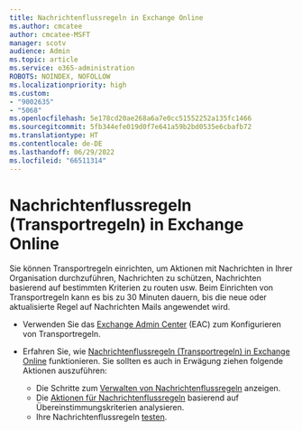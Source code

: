 ```yaml
---
title: Nachrichtenflussregeln in Exchange Online
ms.author: cmcatee
author: cmcatee-MSFT
manager: scotv
audience: Admin
ms.topic: article
ms.service: o365-administration
ROBOTS: NOINDEX, NOFOLLOW
ms.localizationpriority: high
ms.custom:
- "9002635"
- "5068"
ms.openlocfilehash: 5e178cd20ae268a6a7e0cc51552252a135fc1466
ms.sourcegitcommit: 5fb344efe019d0f7e641a59b2bd0535e6cbafb72
ms.translationtype: HT
ms.contentlocale: de-DE
ms.lasthandoff: 06/29/2022
ms.locfileid: "66511314"
---
```

# <a name="mail-flow-transport-rules-in-exchange-online"></a>Nachrichtenflussregeln (Transportregeln) in Exchange Online

Sie können Transportregeln einrichten, um Aktionen mit Nachrichten in Ihrer Organisation durchzuführen, Nachrichten zu schützen, Nachrichten basierend auf bestimmten Kriterien zu routen usw. Beim Einrichten von Transportregeln kann es bis zu 30 Minuten dauern, bis die neue oder aktualisierte Regel auf Nachrichten Mails angewendet wird.

- Verwenden Sie das [Exchange Admin Center](https://go.microsoft.com/fwlink/p/?linkid=834822) (EAC) zum Konfigurieren von Transportregeln.

- Erfahren Sie, wie [Nachrichtenflussregeln (Transportregeln) in Exchange Online](https://docs.microsoft.com/exchange/security-and-compliance/mail-flow-rules/mail-flow-rules) funktionieren. Sie sollten es auch in Erwägung ziehen folgende Aktionen auszuführen:

    - Die Schritte zum [Verwalten von Nachrichtenflussregeln](https://docs.microsoft.com/exchange/security-and-compliance/mail-flow-rules/manage-mail-flow-rules) anzeigen.
    - Die [Aktionen für Nachrichtenflussregeln](https://docs.microsoft.com/exchange/security-and-compliance/mail-flow-rules/mail-flow-rule-actions) basierend auf Übereinstimmungskriterien analysieren.
    - Ihre Nachrichtenflussregeln [testen](https://docs.microsoft.com/exchange/security-and-compliance/mail-flow-rules/test-mail-flow-rules).
